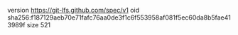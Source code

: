 version https://git-lfs.github.com/spec/v1
oid sha256:f187129aeb70e71fafc76aa0de3f1c6f553958af081f5ec60da8b5fae413989f
size 521
